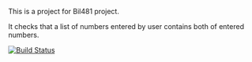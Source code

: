 This is a project for Bil481 project.

It checks that a list of numbers entered by user contains both of entered numbers.

[![Build Status](https://app.travis-ci.com/Grabus61/Bil481_App.svg?branch=main)](https://app.travis-ci.com/Grabus61/Bil481_App)